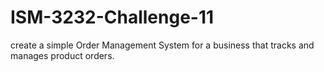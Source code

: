 # ISM-3232-Challenge-11
 create a simple Order Management System for a business that tracks and manages product orders.
